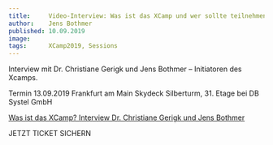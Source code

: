```yaml
---
title:     Video-Interview: Was ist das XCamp und wer sollte teilnehmen?
author:    Jens Bothmer
published: 10.09.2019
image:     
tags:      XCamp2019, Sessions
---
```


Interview mit Dr. Christiane Gerigk und Jens Bothmer – Initiatoren des Xcamps.

Termin 13.09.2019
Frankfurt am Main
Skydeck Silberturm, 31. Etage
bei DB Systel GmbH

<a class="ytp-title-link yt-uix-sessionlink" target="_blank" data-sessionlink="feature=player-title" href="https://www.youtube.com/watch?v=4HbXMuR2eN0">Was ist das XCamp? Interview Dr. Christiane Gerigk und Jens Bothmer</a>

JETZT TICKET SICHERN
